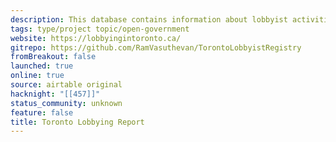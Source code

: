```yaml
---
description: This database contains information about lobbyist activities in Toronto, including subject matters, registrants, beneficiaries, firms, communications, and more. Use this tool to explore relationships between lobbyists, their clients, and government officials.
tags: type/project topic/open-government
website: https://lobbyingintoronto.ca/
gitrepo: https://github.com/RamVasuthevan/TorontoLobbyistRegistry
fromBreakout: false
launched: true
online: true
source: airtable original
hacknight: "[[457]]"
status_community: unknown
feature: false
title: Toronto Lobbying Report
---
```

